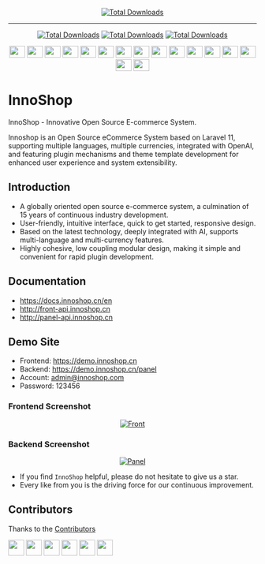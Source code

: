 <p align="center">
    <a href="https://www.innoshop.com"><img src="https://www.innoshop.com/images/logo.png" alt="Total Downloads"></a>
</p>

---

<p align="center">
    <a href="https://www.innoshop.com"><img src="https://img.shields.io/badge/License-OSL%203.0-green.svg" alt="Total Downloads"></a>
    <a href="https://www.php.net"><img src="https://img.shields.io/badge/Language-PHP%208.2-blue.svg" alt="Total Downloads"></a>
    <a href="https://laravel.com"><img src="https://img.shields.io/badge/Laravel-11-orange" alt="Total Downloads"></a>
</p>


<p align="center">
    <img class="flag-img" width="32px" height="24px" src="https://flagicons.lipis.dev/flags/4x3/sa.svg">
    <img class="flag-img" width="32px" height="24px" src="https://flagicons.lipis.dev/flags/4x3/de.svg">
    <img class="flag-img" width="32px" height="24px" src="https://flagicons.lipis.dev/flags/4x3/us.svg">
    <img class="flag-img" width="32px" height="24px" src="https://flagicons.lipis.dev/flags/4x3/es.svg">
    <img class="flag-img" width="32px" height="24px" src="https://flagicons.lipis.dev/flags/4x3/fr.svg">
    <img class="flag-img" width="32px" height="24px" src="https://flagicons.lipis.dev/flags/4x3/id.svg">
    <img class="flag-img" width="32px" height="24px" src="https://flagicons.lipis.dev/flags/4x3/it.svg">
    <img class="flag-img" width="32px" height="24px" src="https://flagicons.lipis.dev/flags/4x3/jp.svg">
    <img class="flag-img" width="32px" height="24px" src="https://flagicons.lipis.dev/flags/4x3/kr.svg">
    <img class="flag-img" width="32px" height="24px" src="https://flagicons.lipis.dev/flags/4x3/my.svg">
    <img class="flag-img" width="32px" height="24px" src="https://flagicons.lipis.dev/flags/4x3/pt.svg">
    <img class="flag-img" width="32px" height="24px" src="https://flagicons.lipis.dev/flags/4x3/ru.svg">
    <img class="flag-img" width="32px" height="24px" src="https://flagicons.lipis.dev/flags/4x3/th.svg">
    <img class="flag-img" width="32px" height="24px" src="https://flagicons.lipis.dev/flags/4x3/vn.svg">
    <img class="flag-img" width="32px" height="24px" src="https://flagicons.lipis.dev/flags/4x3/cn.svg">
    <img class="flag-img" width="32px" height="24px" src="https://flagicons.lipis.dev/flags/4x3/hk.svg">
</p>


# InnoShop
InnoShop - Innovative Open Source E-commerce System.

Innoshop is an Open Source eCommerce System based on Laravel 11, supporting multiple languages, multiple currencies, integrated with OpenAI, and featuring plugin mechanisms and theme template development for enhanced user experience and system extensibility.

## Introduction
- A globally oriented open source e-commerce system, a culmination of 15 years of continuous industry development.
- User-friendly, intuitive interface, quick to get started, responsive design.
- Based on the latest technology, deeply integrated with AI, supports multi-language and multi-currency features.
- Highly cohesive, low coupling modular design, making it simple and convenient for rapid plugin development.

## Documentation
- https://docs.innoshop.cn/en
- http://front-api.innoshop.cn
- http://panel-api.innoshop.cn

## Demo Site
- Frontend: https://demo.innoshop.cn
- Backend: https://demo.innoshop.cn/panel
- Account: admin@innoshop.com
- Password: 123456

### Frontend Screenshot
<p align="center">
    <a href="https://www.innoshop.cn"  target="_blank">
        <img src="https://www.innoshop.cn/images/readme/front.jpg?v"  alt="Front">
    </a>
</p>

### Backend Screenshot
<p align="center">
    <a href="https://www.innoshop.com"  target="_blank">
        <img src="https://www.innoshop.cn/images/readme/panel.jpg?v"  alt="Panel">
    </a>
</p>

- If you find `InnoShop` helpful, please do not hesitate to give us a star.
- Every like from you is the driving force for our continuous improvement.

## Contributors

Thanks to the [Contributors](https://github.com/innocommerce/innoshop/graphs/contributors)

<a href="https://github.com/yushine"><img class="avatar-img" width="32px" height="32px" src="https://github.com/yushine.png"/></a>
<a href="https://github.com/liuweixxx"><img class="avatar-img" width="32px" height="32px" src="https://github.com/liuweixxx.png"/></a>
<a href="https://github.com/qxsclass"><img class="avatar-img" width="32px" height="32px" src="https://github.com/qxsclass.png"/></a>
<a href="https://github.com/NeftaliYagua"><img class="avatar-img" width="32px" height="32px" src="https://github.com/NeftaliYagua.png"/></a>
<a href="https://github.com/lunan689"><img class="avatar-img" width="32px" height="32px" src="https://github.com/lunan689.png"/></a>
<a href="https://github.com/LOLU66"><img class="avatar-img" width="32px" height="32px" src="https://github.com/LOLU66.png"/></a>